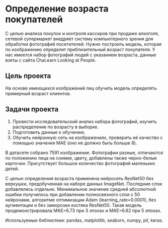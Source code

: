 # Определение возраста покупателей

С целью анализа покупок и контроля кассиров при продаже алкоголя, сетевой супермаркет внедряет систему компьютерного зрения для обработки фотографий посетителей. Нужно построить модель, которая по изображению определит приблизительный возраст покупателя. У нас имеется набор фотографий людей с указанием возраста, данные взяты с сайта ChaLearn Looking at People.

## Цель проекта

На основе имеющихся изображений лиц обучить модель определять примерный возраст клиентов.

## Задачи проекта

1.	Провести исследовательский анализ набора фотографий, изучить распределение по возрасту в выборке.
2.	Подготовить данные к обучению.
3.	Обучить нейронную сеть на изображениях, проверить её качество с помощью значения MAE (оно не должно быть больше 8).

В датасете собрано 7591 изображение. Фотографии разные, отличаются по положению лица на снимке, цвету, добавлены также черно-белые карточки. Присутствует большое количество фотографий маленьких детей. 

С целью определения возраста применена нейросеть ResNet50 без верхушки, предобученная на наборе данных ImageNet. Последние слои добавлялись отдельно. Минимальное значение средней абсолютной ошибки получилось при добавлении полносвязного слоя с 50 нейронами, алгоритме оптимизации Adam (learning_rate=0.0001), без аугментации и без заморозки костяка ResNet50. Такая модель продемонстрировала МАЕ=6.73 при 3 эпохах и MAE=6.62 при 5 эпохах.

Используемые библиотеки: pandas, matplotlib, seaborn, numpy, pil, keras.
